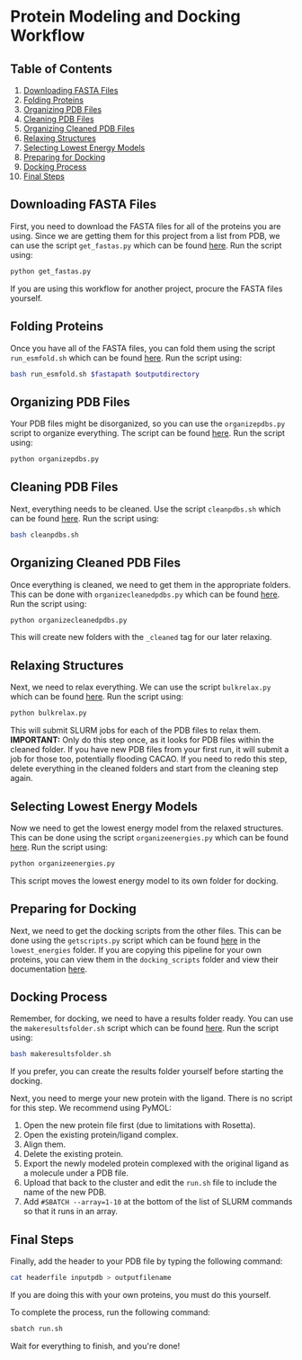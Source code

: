 # Protein Modeling and Docking Workflow

## Table of Contents
1. [Downloading FASTA Files](#downloading-fasta-files)
2. [Folding Proteins](#folding-proteins)
3. [Organizing PDB Files](#organizing-pdb-files)
4. [Cleaning PDB Files](#cleaning-pdb-files)
5. [Organizing Cleaned PDB Files](#organizing-cleaned-pdb-files)
6. [Relaxing Structures](#relaxing-structures)
7. [Selecting Lowest Energy Models](#selecting-lowest-energy-models)
8. [Preparing for Docking](#preparing-for-docking)
9. [Docking Process](#docking-process)
10. [Final Steps](#final-steps)

## Downloading FASTA Files
First, you need to download the FASTA files for all of the proteins you are using. Since we are getting them for this project from a list from PDB, we can use the script `get_fastas.py` which can be found [here](docs/getfastas.md). Run the script using:
```bash
python get_fastas.py
```
If you are using this workflow for another project, procure the FASTA files yourself.

## Folding Proteins
Once you have all of the FASTA files, you can fold them using the script `run_esmfold.sh` which can be found [here](docs/runesmfold.md). Run the script using:
```bash
bash run_esmfold.sh $fastapath $outputdirectory
```

## Organizing PDB Files
Your PDB files might be disorganized, so you can use the `organizepdbs.py` script to organize everything. The script can be found [here](docs/organizepdbs.md). Run the script using:
```bash
python organizepdbs.py
```

## Cleaning PDB Files
Next, everything needs to be cleaned. Use the script `cleanpdbs.sh` which can be found [here](docs/cleanpdbs.md). Run the script using:
```bash
bash cleanpdbs.sh
```

## Organizing Cleaned PDB Files
Once everything is cleaned, we need to get them in the appropriate folders. This can be done with `organizecleanedpdbs.py` which can be found [here](docs/organizecleanedpdbs.md). Run the script using:
```bash
python organizecleanedpdbs.py
```
This will create new folders with the `_cleaned` tag for our later relaxing.

## Relaxing Structures
Next, we need to relax everything. We can use the script `bulkrelax.py` which can be found [here](docs/bulkrelax.md). Run the script using:
```bash
python bulkrelax.py
```
This will submit SLURM jobs for each of the PDB files to relax them. **IMPORTANT:** Only do this step once, as it looks for PDB files within the cleaned folder. If you have new PDB files from your first run, it will submit a job for those too, potentially flooding CACAO. If you need to redo this step, delete everything in the cleaned folders and start from the cleaning step again.

## Selecting Lowest Energy Models
Now we need to get the lowest energy model from the relaxed structures. This can be done using the script `organizeenergies.py` which can be found [here](docs/organizeenergies.md). Run the script using:
```bash
python organizeenergies.py
```
This script moves the lowest energy model to its own folder for docking.

## Preparing for Docking
Next, we need to get the docking scripts from the other files. This can be done using the `getscripts.py` script which can be found [here](docs/getscripts.md) in the `lowest_energies` folder. If you are copying this pipeline for your own proteins, you can view them in the `docking_scripts` folder and view their documentation [here](docs/dockingscripts.md).

## Docking Process
Remember, for docking, we need to have a results folder ready. You can use the `makeresultsfolder.sh` script which can be found [here](docs/makeresultsfolder.md). Run the script using:
```bash
bash makeresultsfolder.sh
```
If you prefer, you can create the results folder yourself before starting the docking.

Next, you need to merge your new protein with the ligand. There is no script for this step. We recommend using PyMOL:
1. Open the new protein file first (due to limitations with Rosetta).
2. Open the existing protein/ligand complex.
3. Align them.
4. Delete the existing protein.
5. Export the newly modeled protein complexed with the original ligand as a molecule under a PDB file.
6. Upload that back to the cluster and edit the `run.sh` file to include the name of the new PDB. 
7. Add `#SBATCH --array=1-10` at the bottom of the list of SLURM commands so that it runs in an array.

## Final Steps
Finally, add the header to your PDB file by typing the following command:
```bash
cat headerfile inputpdb > outputfilename
```
If you are doing this with your own proteins, you must do this yourself.

To complete the process, run the following command:
```bash
sbatch run.sh
```
Wait for everything to finish, and you're done!
 
